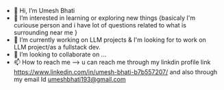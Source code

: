 - 👋 Hi, I’m Umesh Bhati
- 👀 I’m interested in learning or exploring new things {basicaly I'm curiouse person and i have lot of questions related  to what is surrounding near me }
- 🌱 I’m currently working on LLM projects & I'm looking for to work on LLM project/as a fullstack dev.
- 💞️ I’m looking to collaborate on ...
- 📫 How to reach me --> u can reach me through my linkdin profile link https://www.linkedin.com/in/umesh-bhati-b7b557207/ and also through my email Id umeshbhati193@gmail.com



